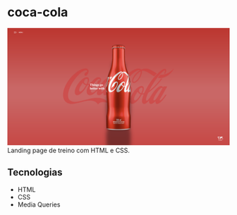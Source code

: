# coca-cola
![](./img/print.png)
Landing page de treino com HTML e CSS.

## Tecnologias
- HTML
- CSS
- Media Queries